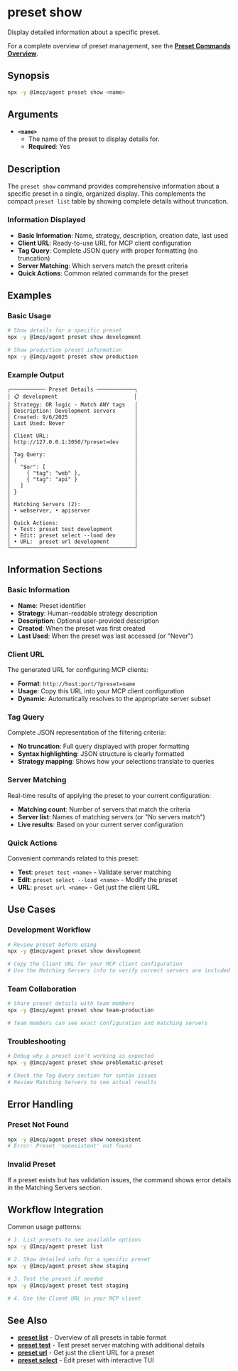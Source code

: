 # preset show

Display detailed information about a specific preset.

For a complete overview of preset management, see the **[Preset Commands Overview](./index)**.

## Synopsis

```bash
npx -y @1mcp/agent preset show <name>
```

## Arguments

- **`<name>`**
  - The name of the preset to display details for.
  - **Required**: Yes

## Description

The `preset show` command provides comprehensive information about a specific preset in a single, organized display. This complements the compact `preset list` table by showing complete details without truncation.

### Information Displayed

- **Basic Information**: Name, strategy, description, creation date, last used
- **Client URL**: Ready-to-use URL for MCP client configuration
- **Tag Query**: Complete JSON query with proper formatting (no truncation)
- **Server Matching**: Which servers match the preset criteria
- **Quick Actions**: Common related commands for the preset

## Examples

### Basic Usage

```bash
# Show details for a specific preset
npx -y @1mcp/agent preset show development

# Show production preset information
npx -y @1mcp/agent preset show production
```

### Example Output

```
┌─────────── Preset Details ────────────┐
│ 📋 development                        │
│ Strategy: OR logic - Match ANY tags   │
│ Description: Development servers      │
│ Created: 9/6/2025                     │
│ Last Used: Never                      │
│                                       │
│ Client URL:                           │
│ http://127.0.0.1:3050/?preset=dev     │
│                                       │
│ Tag Query:                            │
│ {                                     │
│   "$or": [                            │
│     { "tag": "web" },                 │
│     { "tag": "api" }                  │
│   ]                                   │
│ }                                     │
│                                       │
│ Matching Servers (2):                 │
│ • webserver, • apiserver              │
│                                       │
│ Quick Actions:                        │
│ • Test: preset test development       │
│ • Edit: preset select --load dev      │
│ • URL:  preset url development        │
└───────────────────────────────────────┘
```

## Information Sections

### Basic Information

- **Name**: Preset identifier
- **Strategy**: Human-readable strategy description
- **Description**: Optional user-provided description
- **Created**: When the preset was first created
- **Last Used**: When the preset was last accessed (or "Never")

### Client URL

The generated URL for configuring MCP clients:

- **Format**: `http://host:port/?preset=name`
- **Usage**: Copy this URL into your MCP client configuration
- **Dynamic**: Automatically resolves to the appropriate server subset

### Tag Query

Complete JSON representation of the filtering criteria:

- **No truncation**: Full query displayed with proper formatting
- **Syntax highlighting**: JSON structure is clearly formatted
- **Strategy mapping**: Shows how your selections translate to queries

### Server Matching

Real-time results of applying the preset to your current configuration:

- **Matching count**: Number of servers that match the criteria
- **Server list**: Names of matching servers (or "No servers match")
- **Live results**: Based on your current server configuration

### Quick Actions

Convenient commands related to this preset:

- **Test**: `preset test <name>` - Validate server matching
- **Edit**: `preset select --load <name>` - Modify the preset
- **URL**: `preset url <name>` - Get just the client URL

## Use Cases

### Development Workflow

```bash
# Review preset before using
npx -y @1mcp/agent preset show development

# Copy the Client URL for your MCP client configuration
# Use the Matching Servers info to verify correct servers are included
```

### Team Collaboration

```bash
# Share preset details with team members
npx -y @1mcp/agent preset show team-production

# Team members can see exact configuration and matching servers
```

### Troubleshooting

```bash
# Debug why a preset isn't working as expected
npx -y @1mcp/agent preset show problematic-preset

# Check the Tag Query section for syntax issues
# Review Matching Servers to see actual results
```

## Error Handling

### Preset Not Found

```bash
npx -y @1mcp/agent preset show nonexistent
# Error: Preset 'nonexistent' not found
```

### Invalid Preset

If a preset exists but has validation issues, the command shows error details in the Matching Servers section.

## Workflow Integration

Common usage patterns:

```bash
# 1. List presets to see available options
npx -y @1mcp/agent preset list

# 2. Show detailed info for a specific preset
npx -y @1mcp/agent preset show staging

# 3. Test the preset if needed
npx -y @1mcp/agent preset test staging

# 4. Use the Client URL in your MCP client
```

## See Also

- **[preset list](./list)** - Overview of all presets in table format
- **[preset test](./test)** - Test preset server matching with additional details
- **[preset url](./url)** - Get just the client URL for a preset
- **[preset select](./select)** - Edit preset with interactive TUI
